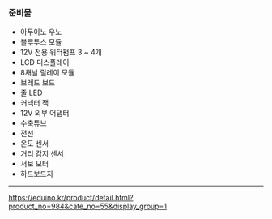 ### 준비물

- 아두이노 우노
- 블루투스 모듈
- 12V 전용 워터펌프 3 ~ 4개
- LCD 디스플레이
- 8채널 릴레이 모듈
- 브레드 보드
- 줄 LED
- 커넥터 잭
- 12V 외부 어댑터
- 수축튜브
- 전선
- 온도 센서
- 거리 감지 센서
- 서보 모터
- 하드보드지 


----

https://eduino.kr/product/detail.html?product_no=984&cate_no=55&display_group=1